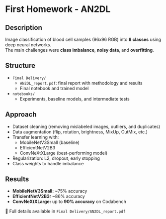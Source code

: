 # First Homework - AN2DL

## Description
Image classification of blood cell samples (96x96 RGB) into **8 classes** using deep neural networks.  
The main challenges were **class imbalance**, **noisy data**, and **overfitting**.

## Structure
- `Final Delivery/`  
  - `AN2DL_report.pdf`: final report with methodology and results  
  - Final notebook and trained model  
- `notebooks/`  
  - Experiments, baseline models, and intermediate tests

## Approach
- Dataset cleaning (removing mislabeled images, outliers, and duplicates)
- Data augmentation (flip, rotation, brightness, MixUp, CutMix, etc.)
- Transfer learning with:
  - MobileNetV3Small (baseline)
  - EfficientNetV2B3
  - ConvNeXtXLarge (best-performing model)
- Regularization: L2, dropout, early stopping
- Class weights to handle imbalance

## Results
- **MobileNetV3Small:** ~75% accuracy  
- **EfficientNetV2B3:** ~86% accuracy  
- **ConvNeXtXLarge:** up to **90% accuracy** on Codabench  

📄 Full details available in `Final Delivery/AN2DL_report.pdf`
